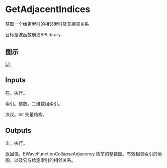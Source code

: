 # GetAdjacentIndices

获取一个给定索引的相邻索引及其相邻关系

目标是波函数崩溃BPLibrary

## 图示

![]($-20221218-21325212.png)

## Inputs

在。执行。

索引。整数。二维数组索引。

决议。Int 矢量结构。  

## Outputs

出：执行。

返回值。EWaveFunctionCollapseAdjacency 枚举的整数图。有效相邻索引的地图，以及它与给定索引的相邻关系。
